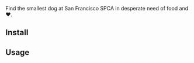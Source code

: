Find the smallest dog at San Francisco SPCA in desperate need of food and :heart:.

## Install


## Usage


